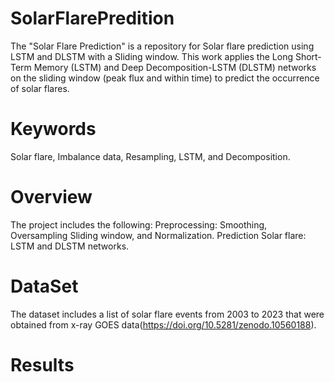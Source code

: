 # SolarFlarePredition
The "Solar Flare Prediction" is a repository for Solar flare  prediction using LSTM and DLSTM with a Sliding window.
This work applies the  Long Short-Term Memory (LSTM) and Deep Decomposition-LSTM (DLSTM) networks on the sliding window (peak flux and within time) to predict the occurrence of solar flares. 

 # Keywords
Solar flare, Imbalance data, Resampling, LSTM, and Decomposition.

# Overview
The project includes the following:
Preprocessing: Smoothing, Oversampling Sliding window, and Normalization.
Prediction Solar flare: LSTM and DLSTM networks.

# DataSet
The dataset includes a list of solar flare events from 2003 to 2023 that were obtained  from x-ray GOES data(https://doi.org/10.5281/zenodo.10560188). 

# Results
